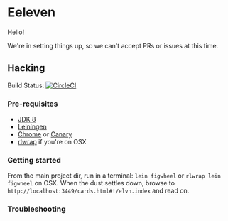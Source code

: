 # Eeleven

Hello!

We're in setting things up, so we can't accept PRs or issues at this time.

## Hacking

Build Status: [![CircleCI](https://circleci.com/gh/Eeleven/elvn.svg?style=svg)](https://circleci.com/gh/Eeleven/elvn)

### Pre-requisites

- [JDK 8](https://docs.oracle.com/javase/8/docs/technotes/guides/install/install_overview.html)
- [Leiningen](https://leiningen.org)
- [Chrome](https://www.google.com/chrome/) or [Canary](https://www.google.com/chrome/browser/canary.html)
- [rlwrap](http://brewformulas.org/Rlwrap) if you're on OSX

### Getting started

From the main project dir, run in a terminal:
`lein figwheel` or `rlwrap lein figwheel` on OSX.
When the dust settles down, browse to
`http://localhost:3449/cards.html#!/elvn.index` and read on.

### Troubleshooting
